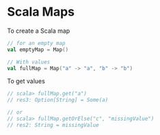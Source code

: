 # Scala Maps

To create a Scala map

```scala
// for an empty map
val emptyMap = Map()

// With values
val fullMap = Map("a" -> "a", "b" -> "b")
```

To get values

```scala
// scala> fullMap.get("a")
// res3: Option[String] = Some(a)

// or
// scala> fullMap.getOrElse("c", "missingValue")
// res2: String = missingValue
```



